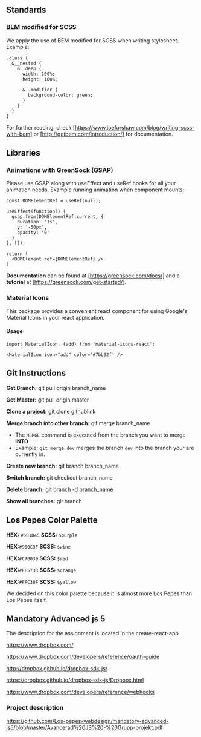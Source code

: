 ## Standards

### BEM modified for SCSS

We apply the use of BEM modified for SCSS when writing stylesheet. Example:

```
.class {
  &__nested {
    &__deep {
      width: 100%;
      height: 100%;
      
      &--modifier {
        background-color: green;
      }
    }
  }
}
```

For further reading, check [https://www.joeforshaw.com/blog/writing-scss-with-bem] or [http://getbem.com/introduction/] for documentation.



## Libraries

### Animations with GreenSock (GSAP)

Please use GSAP along with useEffect and useRef hooks for all your animation needs. Example running animation when component mounts:

```
const DOMElementRef = useRef(null);

useEffect(function() {
  gsap.from(DOMElementRef.current, {
    duration: '1s',
    y: '-50px',
    opacity: '0'
  }
}, []);

return (
  <DOMElement ref={DOMElementRef} />
)
```

**Documentation** can be found at [https://greensock.com/docs/] and a **tutorial** at [https://greensock.com/get-started/].


### Material Icons

This package provides a convenient react component for using Google's Material Icons in your react application.

#### Usage
 
```
import MaterialIcon, {add} from 'material-icons-react';

<MaterialIcon icon="add" color='#7bb92f' />
```

## Git Instructions

**Get Branch:** git pull origin branch_name

**Get Master:** git pull origin master

**Clone a project:** git clone githublink

**Merge branch into other branch:** git merge branch_name
- The `MERGE` command is executed from the branch you want to merge **INTO**
- Example: `git merge dev` merges the branch `dev` into the branch your are currently in.


**Create new branch:**
git branch branch_name

**Switch branch:**
git checkout branch_name

**Delete branch:**
git branch -d branch_name

**Show all branches:**
git branch


## Los Pepes Color Palette
**HEX:** `#581845` **SCSS:** `$purple`

**HEX:**`#900C3F` **SCSS:** `$wine`

**HEX:**`#C70039` **SCSS:** `$red`

**HEX:**`#FF5733` **SCSS:** `$orange`

**HEX:**`#FFC30F` **SCSS:** `$yellow`

We decided on this color palette because it is almost more Los Pepes than Los Pepes itself.


## Mandatory Advanced js 5
The description for the assignment is located in the create-react-app 

https://www.dropbox.com/

https://www.dropbox.com/developers/reference/oauth-guide

http://dropbox.github.io/dropbox-sdk-js/

https://dropbox.github.io/dropbox-sdk-js/Dropbox.html

https://www.dropbox.com/developers/reference/webhooks

### Project description
https://github.com/Los-pepes-webdesign/mandatory-advanced-js5/blob/master/Avancerad%20JS%20-%20Grupp-projekt.pdf
